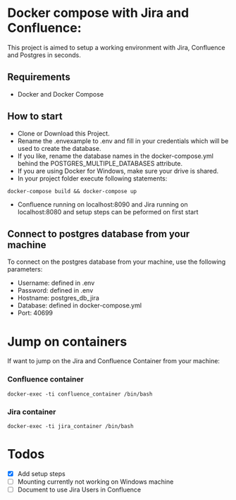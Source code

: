# Docker compose with Jira and Confluence:

This project is aimed to setup a working environment with Jira, Confluence and Postgres in seconds.

## Requirements
- Docker and Docker Compose

## How to start

* Clone or Download this Project.
* Rename the .envexample to .env and fill in your credentials which will be used to create the database.
* If you like, rename the database names in the docker-compose.yml behind the POSTGRES_MULTIPLE_DATABASES attribute.
* If you are using Docker for Windows, make sure your drive is shared.
* In your project folder execute following statements:
```
docker-compose build && docker-compose up
```
* Confluence running on localhost:8090 and Jira running on localhost:8080 and setup steps can be peformed on first start

## Connect to postgres database from your machine

To connect on the postgres database from your machine, use the following parameters:
- Username: defined in .env
- Password: defined in .env
- Hostname: postgres_db_jira
- Database: defined in docker-compose.yml
- Port: 40699

# Jump on containers

If want to jump on the Jira and Confluence Container from your machine:
### Confluence container
```
docker-exec -ti confluence_container /bin/bash
```
### Jira container
```
docker-exec -ti jira_container /bin/bash
```

# Todos
- [x] Add setup steps
- [ ] Mounting currently not working on Windows machine
- [ ] Document to use Jira Users in Confluence
